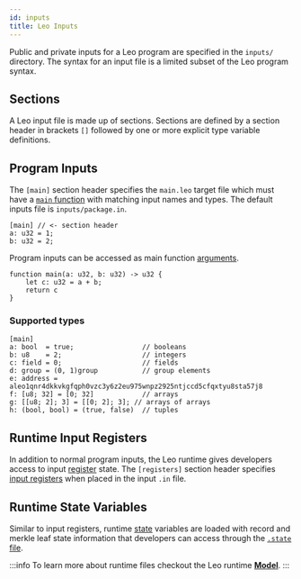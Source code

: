 ```yaml
---
id: inputs
title: Leo Inputs
---
```


Public and private inputs for a Leo program are specified in the `inputs/` directory. 
The syntax for an input file is a limited subset of the Leo program syntax. 

## Sections
A Leo input file is made up of sections. Sections are defined by a section header in brackets `[]` followed by one or 
more explicit type variable definitions. 

## Program Inputs

The `[main]` section header specifies the `main.leo` target file which must have a [`main` function](07_functions.md#main-function-inputs) with matching input names and types.
The default inputs file is `inputs/package.in`. 

```leo title="inputs/package.in"
[main] // <- section header
a: u32 = 1;
b: u32 = 2;
```

Program inputs can be accessed as main function [arguments](07_functions.md#arguments).

```leo title="src/main.leo"
function main(a: u32, b: u32) -> u32 {
    let c: u32 = a + b;
    return c
}
```

### Supported types

```leo
[main]
a: bool  = true;                 // booleans
b: u8    = 2;                    // integers
c: field = 0;                    // fields
d: group = (0, 1)group           // group elements
e: address = aleo1qnr4dkkvkgfqph0vzc3y6z2eu975wnpz2925ntjccd5cfqxtyu8sta57j8
f: [u8; 32] = [0; 32]            // arrays
g: [[u8; 2]; 3] = [[0; 2]; 3]; // arrays of arrays
h: (bool, bool) = (true, false)  // tuples
```

## Runtime Input Registers

In addition to normal program inputs, the Leo runtime gives developers access to input [register](../programming_model/00_model.md#registers) state.
The `[registers]` section header specifies [input registers](../programming_model/00_model.md#input-registers) when placed in the input `.in` file.

## Runtime State Variables

Similar to input registers, runtime [state](../programming_model/00_model.md#state) variables are loaded with record and 
merkle leaf state information that developers can access through the [`.state` file](../programming_model/00_model.md#state-file).

:::info
To learn more about runtime files checkout the Leo runtime [**Model**](../programming_model/00_model.md#in-and-out-files).
:::

